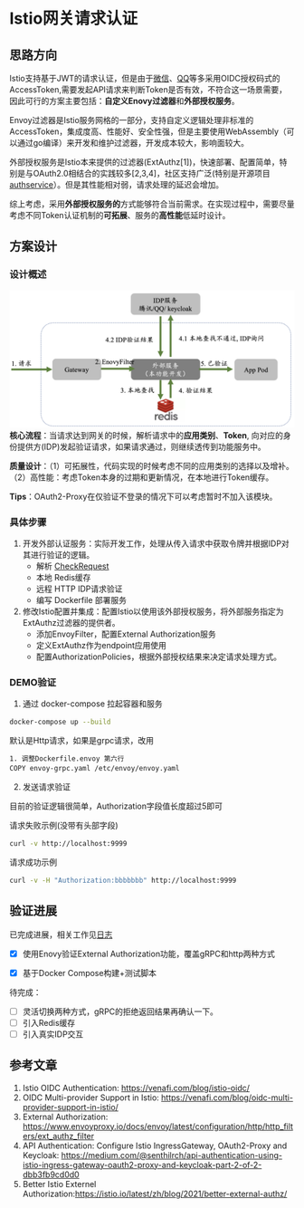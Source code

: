 
# Istio网关请求认证

## 思路方向
Istio支持基于JWT的请求认证，但是由于[微信](https://developers.weixin.qq.com/doc/oplatform/Website_App/WeChat_Login/Authorized_Interface_Calling_UnionID.html)、[QQ](https://wiki.connect.qq.com/%E6%A0%A1%E9%AA%8Ctoken%E6%98%AF%E5%90%A6%E6%9C%89%E6%95%88)等多采用OIDC授权码式的AccessToken,需要发起API请求来判断Token是否有效，不符合这一场景需要，因此可行的方案主要包括：**自定义Enovy过滤器**和**外部授权服务**。

Envoy过滤器是Istio服务网格的一部分，支持自定义逻辑处理非标准的AccessToken，集成度高、性能好、安全性强，但是主要使用WebAssembly（可以通过go编译）来开发和维护过滤器，开发成本较大，影响面较大。

外部授权服务是Istio本来提供的过滤器(ExtAuthz[1])，快速部署、配置简单，特别是与OAuth2.0相结合的实践较多[2,3,4]，社区支持广泛(特别是开源项目[authservice](https://github.com/istio-ecosystem/authservice)）。但是其性能相对弱，请求处理的延迟会增加。

综上考虑，采用**外部授权服务的**方式能够符合当前需求。在实现过程中，需要尽量考虑不同Token认证机制的**可拓展**、服务的**高性能**低延时设计。


## 方案设计
### 设计概述
![图](doc/overview.png)
**核心流程**：当请求达到网关的时候，解析请求中的**应用类别**、**Token**, 向对应的身份提供方(IDP)发起验证请求，如果请求通过，则继续透传到功能服务中。

**质量设计**：（1）可拓展性，代码实现的时候考虑不同的应用类别的选择以及增补。（2）高性能：考虑Token本身的过期和更新情况，在本地进行Token缓存。

**Tips**：OAuth2-Proxy在仅验证不登录的情况下可以考虑暂时不加入该模块。

### 具体步骤
1. 开发外部认证服务：实际开发工作，处理从传入请求中获取令牌并根据IDP对其进行验证的逻辑。
	- 解析 [CheckRequest](https://www.envoyproxy.io/docs/envoy/latest/api-v3/service/auth/v3/external_auth.proto#envoy-v3-api-msg-service-auth-v3-checkrequest)
	- 本地 Redis缓存
	- 远程 HTTP IDP请求验证
	- 编写 Dockerfile 部署服务
1. 修改Istio配置并集成：配置Istio以使用该外部授权服务，将外部服务指定为ExtAuthz过滤器的提供者。
	- 添加EnvoyFilter，配置External Authorization服务
	- 定义ExtAuthz作为endpoint应用使用
	- 配置AuthorizationPolicies，根据外部授权结果来决定请求处理方式。

### **DEMO验证**

1. 通过 docker-compose 拉起容器和服务
```bash
docker-compose up --build
```
默认是Http请求，如果是grpc请求，改用
	
```bash
1. 调整Dockerfile.envoy 第六行
COPY envoy-grpc.yaml /etc/envoy/envoy.yaml
```

2. 发送请求验证

目前的验证逻辑很简单，Authorization字段值长度超过5即可

请求失败示例(没带有头部字段)
```bash
curl -v http://localhost:9999
```
请求成功示例
```bash
curl -v -H "Authorization:bbbbbbb" http://localhost:9999
```


## 验证进展

已完成进展，相关工作见[日志](./doc/record.md)
- [x] 使用Enovy验证External Authorization功能，覆盖gRPC和http两种方式

- [x] 基于Docker Compose构建+测试脚本


待完成：
- [ ] 灵活切换两种方式，gRPC的拒绝返回结果再确认一下。
- [ ] 引入Redis缓存
- [ ] 引入真实IDP交互

## 参考文章
1. Istio OIDC Authentication: https://venafi.com/blog/istio-oidc/
2. OIDC Multi-provider Support in Istio: https://venafi.com/blog/oidc-multi-provider-support-in-istio/
3. External Authorization: https://www.envoyproxy.io/docs/envoy/latest/configuration/http/http_filters/ext_authz_filter
4. API Authentication: Configure Istio IngressGateway, OAuth2-Proxy and Keycloak: https://medium.com/@senthilrch/api-authentication-using-istio-ingress-gateway-oauth2-proxy-and-keycloak-part-2-of-2-dbb3fb9cd0d0
5. Better Istio Externel Authorization:https://istio.io/latest/zh/blog/2021/better-external-authz/
